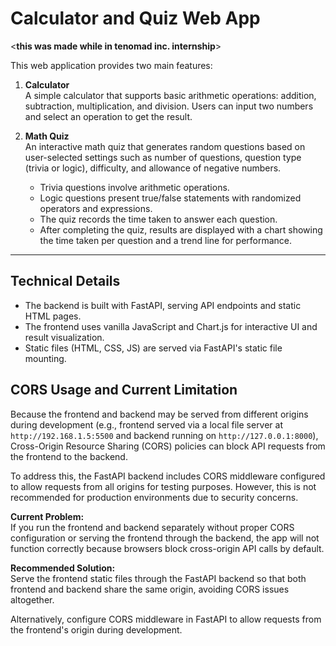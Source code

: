 # Calculator and Quiz Web App
<**this was made while in tenomad inc. internship**>

This web application provides two main features:

1. **Calculator**  
   A simple calculator that supports basic arithmetic operations: addition, subtraction, multiplication, and division. Users can input two numbers and select an operation to get the result.

2. **Math Quiz**  
   An interactive math quiz that generates random questions based on user-selected settings such as number of questions, question type (trivia or logic), difficulty, and allowance of negative numbers.  
   - Trivia questions involve arithmetic operations.  
   - Logic questions present true/false statements with randomized operators and expressions.  
   - The quiz records the time taken to answer each question.  
   - After completing the quiz, results are displayed with a chart showing the time taken per question and a trend line for performance.

----------------------------------------------------------------------------------------

## Technical Details

- The backend is built with FastAPI, serving API endpoints and static HTML pages.  
- The frontend uses vanilla JavaScript and Chart.js for interactive UI and result visualization.  
- Static files (HTML, CSS, JS) are served via FastAPI's static file mounting.

## CORS Usage and Current Limitation

Because the frontend and backend may be served from different origins during development (e.g., frontend served via a local file server at `http://192.168.1.5:5500` and backend running on `http://127.0.0.1:8000`), Cross-Origin Resource Sharing (CORS) policies can block API requests from the frontend to the backend.

To address this, the FastAPI backend includes CORS middleware configured to allow requests from all origins for testing purposes. However, this is not recommended for production environments due to security concerns.

**Current Problem:**  
If you run the frontend and backend separately without proper CORS configuration or serving the frontend through the backend, the app will not function correctly because browsers block cross-origin API calls by default.

**Recommended Solution:**  
Serve the frontend static files through the FastAPI backend so that both frontend and backend share the same origin, avoiding CORS issues altogether.

Alternatively, configure CORS middleware in FastAPI to allow requests from the frontend's origin during development.
